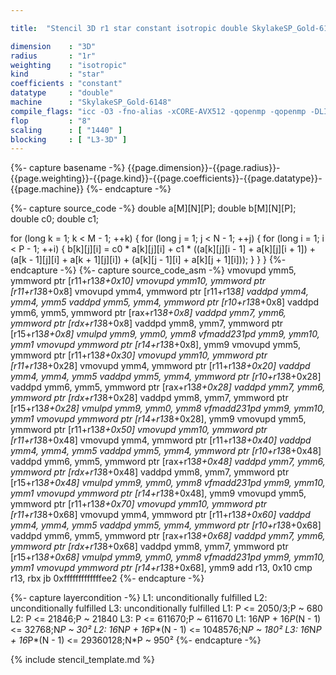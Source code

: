 ```yaml
---

title:  "Stencil 3D r1 star constant isotropic double SkylakeSP_Gold-6148"

dimension    : "3D"
radius       : "1r"
weighting    : "isotropic"
kind         : "star"
coefficients : "constant"
datatype     : "double"
machine      : "SkylakeSP_Gold-6148"
compile_flags: "icc -O3 -fno-alias -xCORE-AVX512 -qopenmp -qopenmp -DLIKWID_PERFMON -Ilikwid-4.3.3/include -Llikwid-4.3.3/lib -Iheaders/dummy.c stencil_compilable.c -o stencil -llikwid"
flop         : "8"
scaling      : [ "1440" ]
blocking     : [ "L3-3D" ]
---
```


{%- capture basename -%}
{{page.dimension}}-{{page.radius}}-{{page.weighting}}-{{page.kind}}-{{page.coefficients}}-{{page.datatype}}-{{page.machine}}
{%- endcapture -%}

{%- capture source_code -%}
double a[M][N][P];
double b[M][N][P];
double c0;
double c1;

for (long k = 1; k < M - 1; ++k) {
  for (long j = 1; j < N - 1; ++j) {
    for (long i = 1; i < P - 1; ++i) {
      b[k][j][i] =
          c0 * a[k][j][i] + c1 * ((a[k][j][i - 1] + a[k][j][i + 1]) +
                                  (a[k - 1][j][i] + a[k + 1][j][i]) +
                                  (a[k][j - 1][i] + a[k][j + 1][i]));
    }
  }
}
{%- endcapture -%}
{%- capture source_code_asm -%}
vmovupd ymm5, ymmword ptr [r11+r13*8+0x10]
vmovupd ymm10, ymmword ptr [r11+r13*8+0x8]
vmovupd ymm4, ymmword ptr [r11+r13*8]
vaddpd ymm4, ymm4, ymm5
vaddpd ymm5, ymm4, ymmword ptr [r10+r13*8+0x8]
vaddpd ymm6, ymm5, ymmword ptr [rax+r13*8+0x8]
vaddpd ymm7, ymm6, ymmword ptr [rdx+r13*8+0x8]
vaddpd ymm8, ymm7, ymmword ptr [r15+r13*8+0x8]
vmulpd ymm9, ymm0, ymm8
vfmadd231pd ymm9, ymm10, ymm1
vmovupd ymmword ptr [r14+r13*8+0x8], ymm9
vmovupd ymm5, ymmword ptr [r11+r13*8+0x30]
vmovupd ymm10, ymmword ptr [r11+r13*8+0x28]
vmovupd ymm4, ymmword ptr [r11+r13*8+0x20]
vaddpd ymm4, ymm4, ymm5
vaddpd ymm5, ymm4, ymmword ptr [r10+r13*8+0x28]
vaddpd ymm6, ymm5, ymmword ptr [rax+r13*8+0x28]
vaddpd ymm7, ymm6, ymmword ptr [rdx+r13*8+0x28]
vaddpd ymm8, ymm7, ymmword ptr [r15+r13*8+0x28]
vmulpd ymm9, ymm0, ymm8
vfmadd231pd ymm9, ymm10, ymm1
vmovupd ymmword ptr [r14+r13*8+0x28], ymm9
vmovupd ymm5, ymmword ptr [r11+r13*8+0x50]
vmovupd ymm10, ymmword ptr [r11+r13*8+0x48]
vmovupd ymm4, ymmword ptr [r11+r13*8+0x40]
vaddpd ymm4, ymm4, ymm5
vaddpd ymm5, ymm4, ymmword ptr [r10+r13*8+0x48]
vaddpd ymm6, ymm5, ymmword ptr [rax+r13*8+0x48]
vaddpd ymm7, ymm6, ymmword ptr [rdx+r13*8+0x48]
vaddpd ymm8, ymm7, ymmword ptr [r15+r13*8+0x48]
vmulpd ymm9, ymm0, ymm8
vfmadd231pd ymm9, ymm10, ymm1
vmovupd ymmword ptr [r14+r13*8+0x48], ymm9
vmovupd ymm5, ymmword ptr [r11+r13*8+0x70]
vmovupd ymm10, ymmword ptr [r11+r13*8+0x68]
vmovupd ymm4, ymmword ptr [r11+r13*8+0x60]
vaddpd ymm4, ymm4, ymm5
vaddpd ymm5, ymm4, ymmword ptr [r10+r13*8+0x68]
vaddpd ymm6, ymm5, ymmword ptr [rax+r13*8+0x68]
vaddpd ymm7, ymm6, ymmword ptr [rdx+r13*8+0x68]
vaddpd ymm8, ymm7, ymmword ptr [r15+r13*8+0x68]
vmulpd ymm9, ymm0, ymm8
vfmadd231pd ymm9, ymm10, ymm1
vmovupd ymmword ptr [r14+r13*8+0x68], ymm9
add r13, 0x10
cmp r13, rbx
jb 0xfffffffffffffee2
{%- endcapture -%}

{%- capture layercondition -%}
L1: unconditionally fulfilled
L2: unconditionally fulfilled
L3: unconditionally fulfilled
L1: P <= 2050/3;P ~ 680
L2: P <= 21846;P ~ 21840
L3: P <= 611670;P ~ 611670
L1: 16*N*P + 16*P*(N - 1) <= 32768;N*P ~ 30²
L2: 16*N*P + 16*P*(N - 1) <= 1048576;N*P ~ 180²
L3: 16*N*P + 16*P*(N - 1) <= 29360128;N*P ~ 950²
{%- endcapture -%}

{% include stencil_template.md %}
